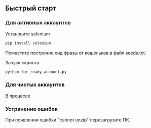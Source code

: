 ## Быстрый старт

### Для активных аккаунтов

Установите selenium

```python
pip install selenium
```

Поместите построчно сид фразы от кошельков в файл seeds.txt.

Запуск скрипта

```python
python for_ready_account.py
```

### Для чистых аккаунтов

В процессе

### Устранение ошибок

При появлении ошибки "cannot unzip" перезагрузите ПК.